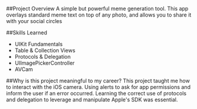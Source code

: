 ##Project Overview
A simple but powerful meme generation tool. This app overlays standard meme text on top of any photo, and allows you to share it with your social circles

##Skills Learned
* UIKit Fundamentals 
* Table & Collection Views
* Protocols & Delegation
* UIImagePickerController
* AVCam

##Why is this project meaningful to my career?
This project taught me how to interact with the iOS camera. Using alerts to ask for app permissions and inform the user if an error occurred. Learning the correct use of protocols and delegation to leverage and manipulate Apple's SDK was essential.
